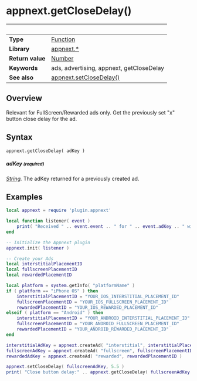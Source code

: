 # appnext.getCloseDelay()

|                      | &nbsp; 
| -------------------- | ---------------------------------------------------------------
| __Type__             | [Function](http://docs.coronalabs.com/api/type/Function.html)
| __Library__          | [appnext.*](Readme.markdown)
| __Return value__     | [Number](http://docs.coronalabs.com/api/type/Number.html)
| __Keywords__         | ads, advertising, appnext, getCloseDelay
| __See also__         | [appnext.setCloseDelay()](setCloseDelay.markdown)


## Overview

Relevant for FullScreen/Rewarded ads only. Get the previously set "x" button close delay for the ad.


## Syntax

	appnext.getCloseDelay( adKey )

##### adKey <small>(required)</small>
_[String](http://docs.coronalabs.com/api/type/String.html)._ The adKey returned for a previously created ad.


## Examples

``````lua
local appnext = require 'plugin.appnext'

local function listener( event )
	print( "Received " .. event.event .. " for " .. event.adKey .. " with message " .. event.message )
end

-- Initialize the Appnext plugin
appnext.init( listener )

-- Create your Ads
local interstitialPlacementID
local fullscreenPlacementID
local rewardedPlacementID

local platform = system.getInfo( "platformName" )
if ( platform == "iPhone OS" ) then
    interstitialPlacementID = "YOUR_IOS_INTERSTITIAL_PLACEMENT_ID"
    fullscreenPlacementID = "YOUR_IOS_FULLSCREEN_PLACEMENT_ID"
    rewardedPlacementID = "YOUR_IOS_REWARDED_PLACEMENT_ID"
elseif ( platform == "Android" ) then
    interstitialPlacementID = "YOUR_ANDROID_INTERSTITIAL_PLACEMENT_ID"
    fullscreenPlacementID = "YOUR_ANDROID_FULLSCREEN_PLACEMENT_ID"
    rewardedPlacementID = "YOUR_ANDROID_REWARDED_PLACEMENT_ID"
end

interstitialAdKey = appnext.createAd( "interstitial", interstitialPlacementID )
fullscreenAdKey = appnext.createAd( "fullscreen", fullscreenPlacementID )
rewardedAdKey = appnext.createAd( "rewarded", rewardedPlacementID )

appnext.setCloseDelay( fullscreenAdKey, 5.5 )
print( "Close button delay:" .. appnext.getCloseDelay( fullscreenAdKey ) )
``````
